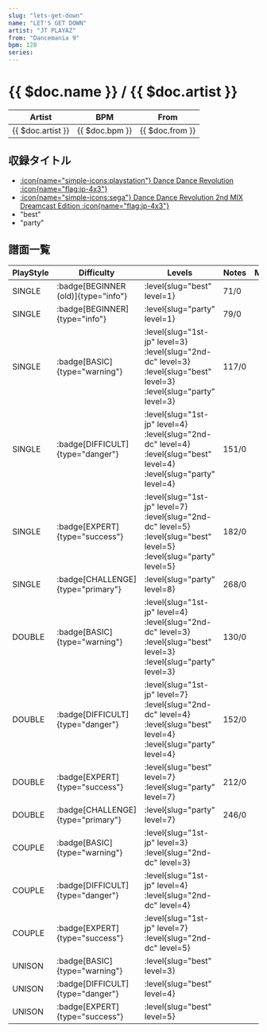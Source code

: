 ```yaml
---
slug: "lets-get-down"
name: "LET'S GET DOWN"
artist: "JT PLAYAZ"
from: "Dancemania 9"
bpm: 128
series:
---
```


# {{ $doc.name }} / {{ $doc.artist }}

|Artist|BPM|From|
|------|---|----|
|{{ $doc.artist }}|{{ $doc.bpm }}|{{ $doc.from }}|

## 収録タイトル

- [:icon{name="simple-icons:playstation"} Dance Dance Revolution :icon{name="flag:jp-4x3"}](/playstation-jp/1st)
- [:icon{name="simple-icons:sega"} Dance Dance Revolution 2nd MIX Dreamcast Edition :icon{name="flag:jp-4x3"}](/dreamcast/2nd)
- "best"
- "party"

## 譜面一覧

|PlayStyle|Difficulty|Levels|Notes|Movie|
|---------|----------|------|-----|-----|
|SINGLE| :badge[BEGINNER (old)]{type="info"}|<div class="field is-grouped is-grouped-multiline"> :level{slug="best" level=1}</div>|71/0||
|SINGLE| :badge[BEGINNER]{type="info"}|<div class="field is-grouped is-grouped-multiline"> :level{slug="party" level=1}</div>|79/0||
|SINGLE| :badge[BASIC]{type="warning"}|<div class="field is-grouped is-grouped-multiline"> :level{slug="1st-jp" level=3} :level{slug="2nd-dc" level=3} :level{slug="best" level=3} :level{slug="party" level=3}</div>|117/0||
|SINGLE| :badge[DIFFICULT]{type="danger"}|<div class="field is-grouped is-grouped-multiline"> :level{slug="1st-jp" level=4} :level{slug="2nd-dc" level=4} :level{slug="best" level=4} :level{slug="party" level=4}</div>|151/0||
|SINGLE| :badge[EXPERT]{type="success"}|<div class="field is-grouped is-grouped-multiline"> :level{slug="1st-jp" level=7} :level{slug="2nd-dc" level=5} :level{slug="best" level=5} :level{slug="party" level=5}</div>|182/0||
|SINGLE| :badge[CHALLENGE]{type="primary"}|<div class="field is-grouped is-grouped-multiline"> :level{slug="party" level=8}</div>|268/0||
|DOUBLE| :badge[BASIC]{type="warning"}|<div class="field is-grouped is-grouped-multiline"> :level{slug="1st-jp" level=4} :level{slug="2nd-dc" level=3} :level{slug="best" level=3} :level{slug="party" level=3}</div>|130/0||
|DOUBLE| :badge[DIFFICULT]{type="danger"}|<div class="field is-grouped is-grouped-multiline"> :level{slug="1st-jp" level=7} :level{slug="2nd-dc" level=4} :level{slug="best" level=4} :level{slug="party" level=4}</div>|152/0||
|DOUBLE| :badge[EXPERT]{type="success"}|<div class="field is-grouped is-grouped-multiline"> :level{slug="best" level=7} :level{slug="party" level=7}</div>|212/0|
|DOUBLE| :badge[CHALLENGE]{type="primary"}|<div class="field is-grouped is-grouped-multiline"> :level{slug="party" level=7}</div>|246/0||
|COUPLE| :badge[BASIC]{type="warning"}|<div class="field is-grouped is-grouped-multiline"> :level{slug="1st-jp" level=3} :level{slug="2nd-dc" level=3}</div>|||
|COUPLE| :badge[DIFFICULT]{type="danger"}|<div class="field is-grouped is-grouped-multiline"> :level{slug="1st-jp" level=4} :level{slug="2nd-dc" level=4}</div>|||
|COUPLE| :badge[EXPERT]{type="success"}|<div class="field is-grouped is-grouped-multiline"> :level{slug="1st-jp" level=7} :level{slug="2nd-dc" level=5}</div>|||
|UNISON| :badge[BASIC]{type="warning"}|<div class="field is-grouped is-grouped-multiline"> :level{slug="best" level=3}</div>|||
|UNISON| :badge[DIFFICULT]{type="danger"}|<div class="field is-grouped is-grouped-multiline"> :level{slug="best" level=4}</div>|||
|UNISON| :badge[EXPERT]{type="success"}|<div class="field is-grouped is-grouped-multiline"> :level{slug="best" level=5}</div>|||
